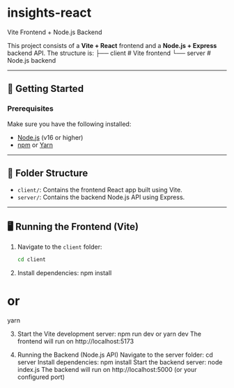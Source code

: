 # insights-react

Vite Frontend + Node.js Backend

This project consists of a **Vite + React** frontend and a **Node.js + Express** backend API. The structure is:
├── client # Vite frontend
└── server # Node.js backend

---

## 🚀 Getting Started

### Prerequisites

Make sure you have the following installed:

- [Node.js](https://nodejs.org/) (v16 or higher)
- [npm](https://www.npmjs.com/) or [Yarn](https://yarnpkg.com/)

---

## 📁 Folder Structure

- `client/`: Contains the frontend React app built using Vite.
- `server/`: Contains the backend Node.js API using Express.

---

## 🖥️ Running the Frontend (Vite)

1. Navigate to the `client` folder:
   ```bash
   cd client
2. Install dependencies:
  npm install
  # or
  yarn
  
3. Start the Vite development server:
  npm run dev
  or
  yarn dev
  The frontend will run on http://localhost:5173

4. Running the Backend (Node.js API)
  Navigate to the server folder:
  cd server
  Install dependencies:
  npm install
  Start the backend server:
   node index.js
  The backend will run on http://localhost:5000 (or your configured port)
